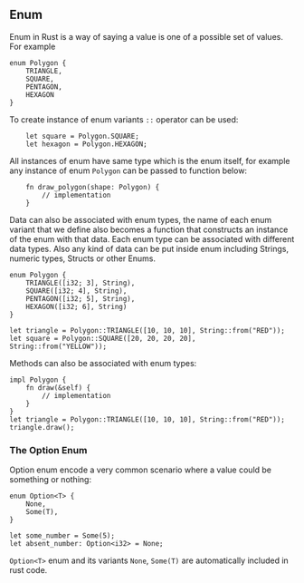 ## Enum

Enum in Rust is a way of saying a value is one of a possible set of values. For example

```
enum Polygon {
    TRIANGLE,
    SQUARE,
    PENTAGON,
    HEXAGON
}
```

To create instance of enum variants `::` operator can be used:

```
    let square = Polygon.SQUARE;
    let hexagon = Polygon.HEXAGON;
```

All instances of enum have same type which is the enum itself, for example any instance of enum `Polygon` can be passed to function below:

```
    fn draw_polygon(shape: Polygon) {
        // implementation
    }
```

Data can also be associated with enum types, the name of each enum variant that we define also becomes a function that constructs an instance of the enum with that data. Each enum type can be associated with different data types. Also any kind of data can be put inside enum including Strings, numeric types, Structs or other Enums.

```
enum Polygon {
    TRIANGLE([i32; 3], String),
    SQUARE([i32; 4], String),
    PENTAGON([i32; 5], String),
    HEXAGON([i32; 6], String)
}

let triangle = Polygon::TRIANGLE([10, 10, 10], String::from("RED"));
let square = Polygon::SQUARE([20, 20, 20, 20], String::from("YELLOW"));
```

Methods can also be associated with enum types:

```
impl Polygon {
    fn draw(&self) {
        // implementation
    }
}
let triangle = Polygon::TRIANGLE([10, 10, 10], String::from("RED"));
triangle.draw();
```

### The Option Enum

Option enum encode a very common scenario where a value could be something or nothing:

```
enum Option<T> {
    None,
    Some(T),
}

let some_number = Some(5);
let absent_number: Option<i32> = None;
```

`Option<T>` enum and its variants `None`, `Some(T)` are automatically included in rust code.
